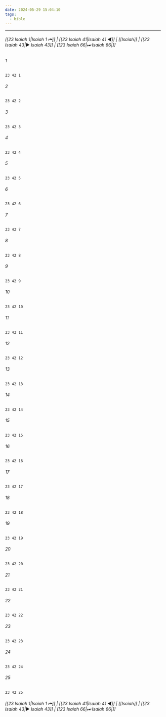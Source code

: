 ```yaml
---
date: 2024-05-29 15:04:10
tags:
  - bible
---
```

___

###### [[23 Isaiah 1|Isaiah 1 ⏮]] | [[23 Isaiah 41|Isaiah 41 ◀]] | [[Isaiah]] | [[23 Isaiah 43|▶ Isaiah 43]] | [[23 Isaiah 66|⏭ Isaiah 66|]]

###### 1
``` verse
23 42 1 
```
###### 2
``` verse
23 42 2 
```
###### 3
``` verse
23 42 3 
```
###### 4
``` verse
23 42 4 
```
###### 5
``` verse
23 42 5 
```
###### 6
``` verse
23 42 6 
```
###### 7
``` verse
23 42 7 
```
###### 8
``` verse
23 42 8 
```
###### 9
``` verse
23 42 9 
```
###### 10
``` verse
23 42 10 
```
###### 11
``` verse
23 42 11 
```
###### 12
``` verse
23 42 12 
```
###### 13
``` verse
23 42 13 
```
###### 14
``` verse
23 42 14 
```
###### 15
``` verse
23 42 15 
```
###### 16
``` verse
23 42 16 
```
###### 17
``` verse
23 42 17 
```
###### 18
``` verse
23 42 18 
```
###### 19
``` verse
23 42 19 
```
###### 20
``` verse
23 42 20 
```
###### 21
``` verse
23 42 21 
```
###### 22
``` verse
23 42 22 
```
###### 23
``` verse
23 42 23 
```
###### 24
``` verse
23 42 24 
```
###### 25
``` verse
23 42 25 
```

###### [[23 Isaiah 1|Isaiah 1 ⏮]] | [[23 Isaiah 41|Isaiah 41 ◀]] | [[Isaiah]] | [[23 Isaiah 43|▶ Isaiah 43]] | [[23 Isaiah 66|⏭ Isaiah 66|]]

